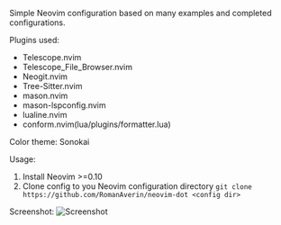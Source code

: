 Simple Neovim configuration based on many examples and completed configurations.

Plugins used:

- Telescope.nvim
- Telescope_File_Browser.nvim
- Neogit.nvim
- Tree-Sitter.nvim
- mason.nvim
- mason-lspconfig.nvim
- lualine.nvim
- conform.nvim(lua/plugins/formatter.lua)

Color theme: Sonokai

Usage:

1. Install Neovim >=0.10
2. Clone config to you Neovim configuration directory `git clone https://github.com/RomanAverin/neovim-dot <config dir>`

Screenshot:
![Screenshot](https://github.com/RomanAverin/neovim-dot/blob/main/screenshot.png?raw=true)
